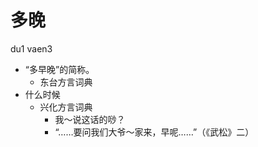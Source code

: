 



# 多晚
du1 vaen3
+ “多早晚”的简称。
  * 东台方言词典
+ 什么时候
  * 兴化方言词典
    - 我～说这话的唦？
    - “……要问我们大爷～家来，早呢……”（《武松》二）
